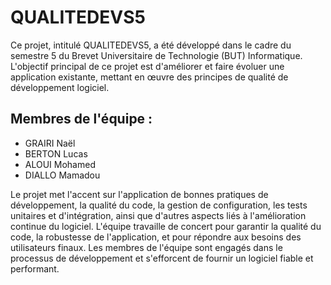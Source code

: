 # QUALITEDEVS5

Ce projet, intitulé QUALITEDEVS5, a été développé dans le cadre du semestre 5 du Brevet Universitaire de Technologie (BUT) Informatique. L'objectif principal de ce projet est d'améliorer et faire évoluer une application existante, mettant en œuvre des principes de qualité de développement logiciel.

## Membres de l'équipe :
- GRAIRI Naël
- BERTON Lucas
- ALOUI Mohamed
- DIALLO Mamadou

Le projet met l'accent sur l'application de bonnes pratiques de développement, la qualité du code, la gestion de configuration, les tests unitaires et d'intégration, ainsi que d'autres aspects liés à l'amélioration continue du logiciel. L'équipe travaille de concert pour garantir la qualité du code, la robustesse de l'application, et pour répondre aux besoins des utilisateurs finaux. Les membres de l'équipe sont engagés dans le processus de développement et s'efforcent de fournir un logiciel fiable et performant.


